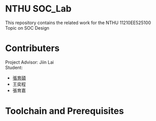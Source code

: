 # NTHU SOC_Lab
This repository contains the related work for the NTHU 11210EE525100 Topic on SOC Design

# Contributers
Project Advisor: Jiin Lai  
Student:
- [張育碩](https://github.com/SamChang03)
- 王奕程
- 張育嘉

# Toolchain and Prerequisites
